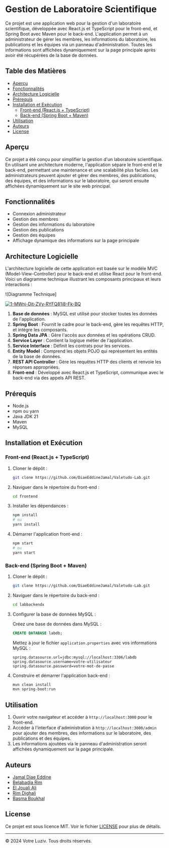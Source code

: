 # Gestion de Laboratoire Scientifique

Ce projet est une application web pour la gestion d'un laboratoire scientifique, développée avec React.js et TypeScript pour le front-end, et Spring Boot avec Maven pour le back-end. L'application permet à un administrateur de gérer les membres, les informations du laboratoire, les publications et les équipes via un panneau d'administration. Toutes les informations sont affichées dynamiquement sur la page principale après avoir été récupérées de la base de données.

## Table des Matières

- [Aperçu](#aperçu)
- [Fonctionnalités](#fonctionnalités)
- [Architecture Logicielle](#architecture-logicielle)
- [Prérequis](#prérequis)
- [Installation et Exécution](#installation-et-exécution)
  - [Front-end (React.js + TypeScript)](#front-end-reactjs--typescript)
  - [Back-end (Spring Boot + Maven)](#back-end-spring-boot--maven)
- [Utilisation](#utilisation)
- [Auteurs](#auteurs)
- [License](#license)

## Aperçu

Ce projet a été conçu pour simplifier la gestion d'un laboratoire scientifique. En utilisant une architecture moderne, l'application sépare le front-end et le back-end, permettant une maintenance et une scalabilité plus faciles. Les administrateurs peuvent ajouter et gérer des membres, des publications, des équipes, et des informations sur le laboratoire, qui seront ensuite affichées dynamiquement sur le site web principal.

## Fonctionnalités

- Connexion administrateur
- Gestion des membres
- Gestion des informations du laboratoire
- Gestion des publications
- Gestion des équipes
- Affichage dynamique des informations sur la page principale

## Architecture Logicielle

L'architecture logicielle de cette application est basée sur le modèle MVC (Model-View-Controller) pour le back-end et utilise React pour le front-end. Voici un diagramme technique illustrant les composants principaux et leurs interactions :

![Diagramme Technique]



<a href="https://ibb.co/z2LWfgQ"><img src="https://i.ibb.co/6tpcsSr/1-MWnj-Dit-ZVy-RYFQ81i8-Fk-BQ.jpg" alt="1-MWnj-Dit-ZVy-RYFQ81i8-Fk-BQ" border="0"></a>

1. **Base de données** : MySQL est utilisé pour stocker toutes les données de l'application.
2. **Spring Boot** : Fournit le cadre pour le back-end, gère les requêtes HTTP, et intègre les composants.
3. **Spring Data JPA** : Gère l'accès aux données et les opérations CRUD.
4. **Service Layer** : Contient la logique métier de l'application.
5. **Service Interface** : Définit les contrats pour les services.
6. **Entity Model** : Comprend les objets POJO qui représentent les entités de la base de données.
7. **REST API Controller** : Gère les requêtes HTTP des clients et renvoie les réponses appropriées.
8. **Front-end** : Développé avec React.js et TypeScript, communique avec le back-end via des appels API REST.

## Prérequis

- Node.js
- npm ou yarn
- Java JDK 21
- Maven
- MySQL

## Installation et Exécution

### Front-end (React.js + TypeScript)

1. Cloner le dépôt :
    ```bash
    git clone https://github.com/DiaeEddineJamal/Valetudo-Lab.git
    ```

2. Naviguer dans le répertoire du front-end :
    ```bash
    cd frontend
    ```

3. Installer les dépendances :
    ```bash
    npm install
    # ou
    yarn install
    ```

4. Démarrer l'application front-end :
    ```bash
    npm start
    # ou
    yarn start
    ```

### Back-end (Spring Boot + Maven)

1. Cloner le dépôt :
    ```bash
    git clone https://github.com/DiaeEddineJamal/Valetudo-Lab.git
    ```

2. Naviguer dans le répertoire du back-end :
    ```bash
    cd labbackendx
    ```

3. Configurer la base de données MySQL :

    Créez une base de données dans MySQL :
    ```sql
    CREATE DATABASE labdb;
    ```

    Mettez à jour le fichier `application.properties` avec vos informations MySQL :
    ```properties
    spring.datasource.url=jdbc:mysql://localhost:3306/labdb
    spring.datasource.username=votre-utilisateur
    spring.datasource.password=votre-mot-de-passe
    ```

4. Construire et démarrer l'application back-end :
    ```bash
    mvn clean install
    mvn spring-boot:run
    ```

## Utilisation

1. Ouvrir votre navigateur et accéder à `http://localhost:3000` pour le front-end.
2. Accéder à l'interface d'administration à `http://localhost:3000/admin` pour ajouter des membres, des informations sur le laboratoire, des publications et des équipes.
3. Les informations ajoutées via le panneau d'administration seront affichées dynamiquement sur la page principale.

## Auteurs

- [Jamal Diae Eddine](https://github.com/DiaeEddineJamal)
- [Belabadia Rim](https://github.com/Rim1Belabadia1)
- [El Jouali Ali](https://github.com/AliEg999)
- [Rim Dighali](https://github.com/reemdighali)
- [Basma Boukhal](https://github.com/basmaboukhal)

## License

Ce projet est sous licence MIT. Voir le fichier [LICENSE](LICENSE) pour plus de détails.

---

&copy; 2024 Votre Luziv. Tous droits réservés.
